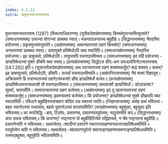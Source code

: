 ```yaml
---
index: 4.1.13
sutra: डाबुभाभ्यामन्यतरस्याम्

---
```

बुभाभ्यामन्यतरस्याम् (1287) (विकल्पाधिकरणम्) (सूत्रैकदेशाक्षेपभाष्यम्) किमर्थमुभाभ्यामित्युच्यते? (समाधानभाष्यम्) उभाभ्यां योगाभ्यां डाब्यथा स्यात्। मन्नन्तादन्नन्ताच्च बहुव्रीहेः॥ (सिद्धान्तभाष्यम्) नैतदस्ति प्रयोजनम्। प्रकृतमुभयमनुवर्तते॥ (आक्षेपभाष्यम्) अथान्यतरस्यां ग्रहणं किमर्थम्? (समाधानभाष्यम्) अन्यतरस्यां डाब्यथा स्यात्। डापामुक्ते प्रतिषेधोऽपि यथा स्यादिति॥ (समाधानाक्षेपभाष्यम्) नैतदस्ति प्रयोजनम्। इह डाबुच्यते, प्रतिषेधोऽपि। तावुभावपि वचनाद्भविष्यतः॥ (समाधानभाष्यम्) इदं तर्हि प्रयोजनम् - डाप्प्रतिषेधाभ्यां मुक्ते ङीबपि यथा स्यात्॥ (प्रत्याक्षेपभाष्यम्) सिद्धोऽत्र ङीप्-अन उपधालोपिनोऽन्यतरस्याम् [[4.1.28]] इति॥ (सूत्रान्तरैकदेशाक्षेपभाष्यम्) अथ तदन्यतरस्यां ग्रहणं शक्यमकर्तुम्? बाढं शक्यम्॥ कथम्? इह डाबप्युच्यते, प्रतिषेधोऽपि, ङीबपि। तत्सर्वं वचनाद्भविष्यति॥ (आक्षेपनिरासभाष्यम्) नैवं शक्यं विज्ञातुम्। अक्रियमाणे हि तत्रान्यतरस्यां ग्रहणेऽनवकाशो ङीब् डाप्प्रतिषेधौ बाधेत॥ (प्रत्याक्षेपभाष्यम्) डाप्प्रतिषेधावप्यनवकाशौ तौ वचनाद्भविष्यतः॥ (समाधानभाष्यम्) सावकाशौ डाप्प्रतिषेधौ। कोऽवकाशः? सुपर्वा, चारुपर्वेति। तस्मादन्यतरस्यां ग्रहणं कर्तव्यम्॥ (आक्षेपभाष्यम्) इदं तु खल्वन्यतरस्यां ग्रहणं शक्यमकर्त्तुम्॥ (समाधानभाष्यम्) इदमप्यवश्यं कर्तव्यम्॥ किं प्रयोजनम्? डाप्प्रतिषेधाभ्यां मुक्ते ङीब्रावपि यथा स्यातामिति। रविधाने बहुव्रीहेरुपसंख्यानं चोदितं तन्न वक्तव्यं भवति॥ (जिज्ञासाभाष्यम्) अथेह कथं भवितव्यं - बहवः श्वानोऽस्यां रथ्यायाम्, बहवो युवानोऽस्यां शालांयामिति? (रूपाक्षेपभाष्यम्) बहूशूका, बहुयूका इति भवितव्यम्॥ का रूपसिद्धिः -डाप्, टिलोपः, प्रसारणम्, प्रसारणपरपूर्वत्वम्, नद्यृतश्चेति कप्॥ (सिद्धान्तभाष्यम्) कपा तावन्न भवितव्यम्॥ किं कारणम्? नद्यन्तानां यो बहुव्रीहिरित्येवं तद्विज्ञायते, न चैष नद्यन्तानां बहुव्रीहिः॥ प्रसारणेनापि न भवितव्यम्। वक्ष्यत्येतत् -श्वादीनां प्रसारणे नकारान्तग्रहणमनकारान्तप्रतिषेधार्थमिति॥ परपूर्वत्वेन चापि न भवितव्यम्। वक्ष्यत्येतत् -संप्रसारणपूर्वत्वे समानाङ्गग्रहणमसमानाङ्गप्रतिषेधार्थमिति॥ तस्माद्बहुश्वा, बहुयुवेति भवितव्यमिति॥